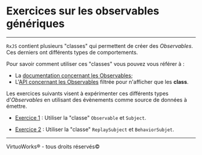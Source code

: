 # Exercices sur les observables génériques

---

`RxJS` contient plusieurs "classes" qui permettent de créer des *Observables*.
Ces derniers ont différents types de comportements.

Pour savoir comment utiliser ces "classes" vous pouvez vous référer à :

* La [documentation concernant les Observables](https://rxjs-dev.firebaseapp.com/guide/observable);
* L'[API concernant les Observables](https://rxjs-dev.firebaseapp.com/api?type=class) filtrée pour n'afficher que les __class__.

Les exercices suivants visent à expérimenter ces différents types d'*Observables*
en utilisant des évènements comme source de données à émettre.

* [Exercice 1](./exercice-01) : Utiliser la "classe" `Observable` et `Subject`.

* [Exercice 2](./exercice-02)  : Utiliser la "classe" `ReplaySubject` et `BehaviorSubjet`.

---

VirtuoWorks® - tous droits réservés©